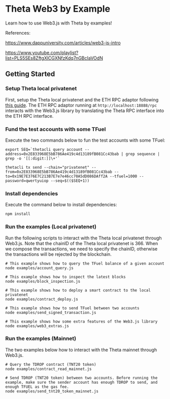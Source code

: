 # Theta Web3 by Example

Learn how to use Web3.js with Theta by examples!

References:

https://www.dappuniversity.com/articles/web3-js-intro

https://www.youtube.com/playlist?list=PLS5SEs8ZftgXlCGXNfzKdq7nGBcIaVOdN

## Getting Started

### Setup Theta local privatenet

First, setup the Theta local privatenet and the ETH RPC adaptor following [this guide](https://docs.thetatoken.org/docs/setup-local-theta-ethereum-rpc-adaptor). The ETH RPC adaptor running at `http://localhost:18888/rpc` interacts with the Web3.js library by translating the Theta RPC interface into the ETH RPC interface.

### Fund the test accounts with some TFuel

Execute the two commands below to fun the test accounts with some TFuel:

```shell
export SEQ=`thetacli query account --address=0x2E833968E5bB786Ae419c4d13189fB081Cc43bab | grep sequence | grep -o '[[:digit:]]\+'`

thetacli tx send --chain="privatenet" --from=0x2E833968E5bB786Ae419c4d13189fB081Cc43bab --to=0x19E7E376E7C213B7E7e7e46cc70A5dD086DAff2A --tfuel=1000 --password=qwertyuiop --seq=$(($SEQ+1))
```

### Install dependencies

Execute the command below to install dependencies:

```shell
npm install
```

### Run the examples (Local privatenet)

Run the following scripts to interact with the Theta local privatenet through Web3.js. Note that the chainID of the Theta local privatenet is 366. When we compose the transactions, we need to specify the chainID, otherwise the transactions will be rejected by the blockchain.

```shell
# This example shows how to query the TFuel balance of a given account
node examples/account_query.js

# This example shows how to inspect the latest blocks
node examples/block_inspection.js

# This example shows how to deploy a smart contract to the local privatenet
node examples/contract_deploy.js

# This example shows how to send TFuel between two accounts
node examples/send_signed_transaction.js

# This example shows how some extra features of the Web3.js library
node examples/web3_extras.js
```

### Run the examples (Mainnet)

The two examples below how to interact with the Theta mainnet through Web3.js.

```shell
# Query the TDROP contract (TNT20 token)
node examples/contract_read_mainnet.js

# Send TDROP (TNT20 token) between two accounts. Before running the example, make sure the sender account has enough TDROP to send, and enough TFUEL as the gas fee.
node examples/send_tnt20_token_mainnet.js
```